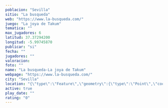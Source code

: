 ```yaml
---
poblacion: "Sevilla"
sitio: "La busqueda"
web: "https://www.la-busqueda.com/"
juego: "La joya de Takum"
tematica: ""
max_jugadores: 6
latitud: 37.37294200
longitud: -5.99745870
publicar: "si"
fecha: ""
jugadores: ""
valoracion: 
foto: ""
name: "La busqueda-La joya de Takum"
webpage: "https://www.la-busqueda.com/"
city: "Sevilla"
location: "{\"type\":\"Feature\",\"geometry\":{\"type\":\"Point\",\"coordinates\":[-5.9974587,37.372942]}}"
active: true
play_date: ""
rating: "0"
---
```

